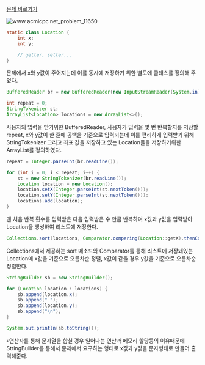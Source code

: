 [문제 바로가기](https://www.acmicpc.net/problem/11650)

![www acmicpc net_problem_11650](https://user-images.githubusercontent.com/78605779/175776380-2876bc72-1eb3-4662-8a0f-d007dadb7365.png)

```java
static class Location {
    int x;
    int y;

    // getter, setter...
}
```

문제에서 x와 y값이 주어지는데 이를 동시에 저장하기 위한 별도에 클래스를 정의해 주었다.

```java
BufferedReader br = new BufferedReader(new InputStreamReader(System.in));

int repeat = 0;
StringTokenizer st;
ArrayList<Location> locations = new ArrayList<>();
```

사용자의 입력을 받기위한 BufferedReader, 사용자가 입력을 몇 번 반복할지를 저장할 repeat, x와 y값이 한 줄에 공백을 기준으로 입력되는데 이를 편리하게 입력받기 위해 StringTokenizer 그리고 좌표 값을 저장하고 있는 Location들을 저장하기위한 ArrayList를 정의하였다.

```java
repeat = Integer.parseInt(br.readLine());

for (int i = 0; i < repeat; i++) {
    st = new StringTokenizer(br.readLine());
    Location location = new Location();
    location.setX(Integer.parseInt(st.nextToken()));
    location.setY(Integer.parseInt(st.nextToken()));
    locations.add(location);
}

```

맨 처음 반복 횟수를 입력받은 다음 입력받은 수 만큼 반복하며 x값과 y값을 입력받아 Location을 생성하여 리스트에 저장한다.

```java
Collections.sort(locations, Comparator.comparing(Location::getX).thenComparin(Location::getY));
```

Collections에서 제공하는 sort 메소드와 Comparator를 통해 리스트에 저장돼있는 Location에 x값을 기준으로 오름차순 정렬, x값이 같을 경우 y값을 기준으로 오름차순 정렬한다.

```java
StringBuilder sb = new StringBuilder();

for (Location location : locations) {
    sb.append(location.x);
    sb.append(" ");
    sb.append(location.y);
    sb.append("\n");
}

System.out.println(sb.toString());
```

`+`연산자를 통해 문자열을 합칠 경우 일어나는 연산과 메모리 할당등의 이유때문에 StringBuilder를 통해서 문제에서 요구하는 형태로 x값과 y값을 문자형태로 만들어 출력해준다.
